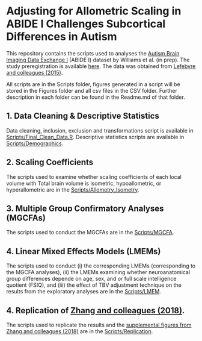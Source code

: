 # Adjusting for Allometric Scaling in ABIDE I Challenges Subcortical Differences in Autism

This repository contains the scripts used to analyses the [Autism Brain Imaging Data Exchange I](http://fcon_1000.projects.nitrc.org/indi/abide/abide_I.html) (ABIDE I) dataset by Williams et al. (in prep). The study preregistration is available [here](https://osf.io/6bjcg). The data was obtained from [Lefebvre and colleagues (2015)](https://www.sciencedirect.com/science/article/pii/S0006322315001018?via%3Dihub). 

All scripts are in the Scripts folder, figures generated in a script will be stored in the Figures folder and all csv files in the CSV folder. Further description in each folder can be found in the Readme.md of that folder. 

## 1. Data Cleaning & Descriptive Statistics 
Data cleaning, inclusion, exclusion and transformations script is available in [Scripts/Final_Clean_Data.R](https://github.com/Camzcamz/Subcortical-Allometry-in-Autism/blob/master/Scripts/Final_Clean_Data.R).
Descriptive statistics scripts are available in [Scripts/Demographics](https://github.com/Camzcamz/Subcortical-Allometry-in-Autism/tree/master/Scripts/Demographics).

## 2. Scaling Coefficients
The scripts used to examine whether scaling coefficients of each local volume with Total brain volume is isometric, hypoallometric, or hyperallometric are in the [Scripts/Allometry_Isometry](https://github.com/Camzcamz/Subcortical-Allometry-in-Autism/tree/master/Scripts/Allometry_Isometry). 

## 3. Multiple Group Confirmatory Analyses (MGCFAs) 
The scripts used to conduct the MGCFAs are in the [Scripts/MGCFA](https://github.com/Camzcamz/Subcortical-Allometry-in-Autism/tree/master/Scripts/MGCFA). 

## 4. Linear Mixed Effects Models (LMEMs) 
The scripts used to conduct (i) the corresponding LMEMs (corresponding to the MGCFA analyses), (ii) the LMEMs examining whether neuroanatomical group differences depende on age, sex, and or full scale intelligence quotient (FSIQ), and (iii) the effect of TBV adjustment technique on the results from the exploratory analyses are in the [Scripts/LMEM](https://github.com/Camzcamz/Subcortical-Allometry-in-Autism/tree/master/Scripts/LMEMs). 

## 4. Replication of [Zhang and colleagues (2018)](https://www.cambridge.org/core/journals/psychological-medicine/article/revisiting-subcortical-brain-volume-correlates-of-autism-in-the-abide-dataset-effects-of-age-and-sex/CB66FFA7347DBE59C446BA66B1BA1A66).
The scripts used to replicate the results and the [supplemental figures from Zhang and colleagues (2018)](https://www.cambridge.org/core/journals/psychological-medicine/article/revisiting-subcortical-brain-volume-correlates-of-autism-in-the-abide-dataset-effects-of-age-and-sex/CB66FFA7347DBE59C446BA66B1BA1A66#fndtn-supplementary-materials) are in the [Scripts/Replication](https://github.com/Camzcamz/Subcortical-Allometry-in-Autism/tree/master/Scripts/Replication).
